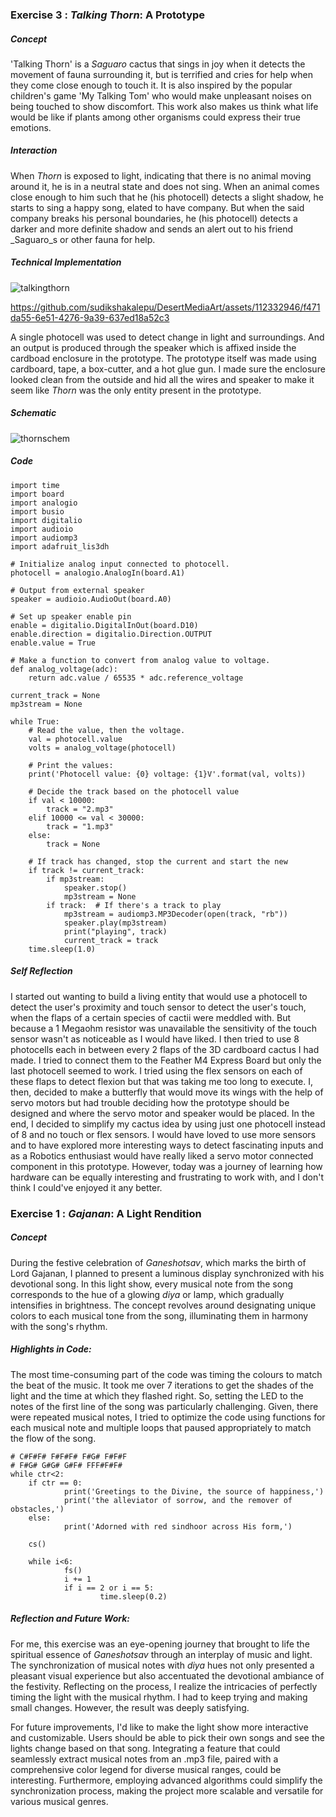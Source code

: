 
### Exercise 3 : _Talking Thorn_: A Prototype
##### Concept
'Talking Thorn' is a _Saguaro_ cactus that sings in joy when it detects the movement of fauna surrounding it, but is terrified and cries for help when they come close enough to touch it. It is also inspired by the popular children's game 'My Talking Tom' who would make unpleasant noises on being touched to show discomfort. This work also makes us think what life would be like if plants among other organisms could express their true emotions.

##### Interaction
When _Thorn_ is exposed to light, indicating that there is no animal moving around it, he is in a neutral state and does not sing. When an animal comes close enough to him such that he (his photocell) detects a slight shadow, he starts to sing a happy song, elated to have company. But when the said company breaks his personal boundaries, he (his photocell) detects a darker and more definite shadow and sends an alert out to his friend _Saguaro_s or other fauna for help.

##### Technical Implementation
![talkingthorn](https://github.com/sudikshakalepu/DesertMediaArt/assets/112332946/ab52f639-274f-4b67-8475-902fb1e4c023)

https://github.com/sudikshakalepu/DesertMediaArt/assets/112332946/f471da55-6e51-4276-9a39-637ed18a52c3

A single photocell was used to detect change in light and surroundings. And an output is produced through the speaker which is affixed inside the cardboad enclosure in the prototype. The prototype itself was made using cardboard, tape, a box-cutter, and a hot glue gun. I made sure the enclosure looked clean from the outside and hid all the wires and speaker to make it seem like _Thorn_ was the only entity present in the prototype.

##### Schematic
![thornschem](https://github.com/sudikshakalepu/DesertMediaArt/assets/112332946/5fdec249-2b35-4524-9651-834b938b5a03)

##### Code
   	import time
	import board
	import analogio
	import busio
	import digitalio
	import audioio
	import audiomp3
	import adafruit_lis3dh
	
	# Initialize analog input connected to photocell.
	photocell = analogio.AnalogIn(board.A1)
	
	# Output from external speaker
	speaker = audioio.AudioOut(board.A0)
	
	# Set up speaker enable pin
	enable = digitalio.DigitalInOut(board.D10)
	enable.direction = digitalio.Direction.OUTPUT
	enable.value = True
	
	# Make a function to convert from analog value to voltage.
	def analog_voltage(adc):
	    return adc.value / 65535 * adc.reference_voltage
	
	current_track = None
	mp3stream = None
	
	while True:
	    # Read the value, then the voltage.
	    val = photocell.value
	    volts = analog_voltage(photocell)
    
	    # Print the values:
	    print('Photocell value: {0} voltage: {1}V'.format(val, volts))
	    
	    # Decide the track based on the photocell value
	    if val < 10000:
	        track = "2.mp3"
	    elif 10000 <= val < 30000:
	        track = "1.mp3"
	    else:
	        track = None
	
	    # If track has changed, stop the current and start the new
	    if track != current_track:
	        if mp3stream:
	            speaker.stop()
	            mp3stream = None
	        if track:  # If there's a track to play
	            mp3stream = audiomp3.MP3Decoder(open(track, "rb"))
	            speaker.play(mp3stream)
	            print("playing", track)
	            current_track = track
	    time.sleep(1.0)
     
##### Self Reflection
I started out wanting to build a living entity that would use a photocell to detect the user's proximity and touch sensor to detect the user's touch, when the flaps of a certain species of cactii were meddled with. But because a 1 Megaohm resistor was unavailable the sensitivity of the touch sensor wasn't as noticeable as I would have liked. I then tried to use 8 photocells each in between every 2 flaps of the 3D cardboard cactus I had made. I tried to connect them to the Feather M4 Express Board but only the last photocell seemed to work. I tried using the flex sensors on each of these flaps to detect flexion but that was taking me too long to execute. 
I, then, decided to make a butterfly that would move its wings with the help of servo motors but had trouble deciding how the prototype should be designed and where the servo motor and speaker would be placed.
In the end, I decided to simplify my cactus idea by using just one photocell instead of 8 and no touch or flex sensors. I would have loved to use more sensors and to have explored more interesting ways to detect fascinating inputs and as a Robotics enthusiast would have really liked a servo motor connected component in this prototype. However, today was a journey of learning how hardware can be equally interesting and frustrating to work with, and I don't think I could've enjoyed it any better. 

### Exercise 1 : _Gajanan_: A Light Rendition

##### Concept
During the festive celebration of _Ganeshotsav_, which marks the birth of Lord Gajanan, I planned to present a luminous display synchronized with his devotional song. In this light show, every musical note from the song corresponds to the hue of a glowing _diya_ or lamp, which gradually intensifies in brightness. The concept revolves around designating unique colors to each musical tone from the song, illuminating them in harmony with the song's rhythm. 
##### Highlights in Code:
The most time-consuming part of the code was timing the colours to match the beat of the music. It took me over 7 iterations to get the shades of the light and the time at which they flashed right. So, setting the LED to the notes of the first line of the song was particularly challenging. Given, there were repeated musical notes, I tried to optimize the code using functions for each musical note and multiple loops that paused appropriately to match the flow of the song. 
```
# C#F#F# F#F#F# F#G# F#F#F
# F#G# G#G# G#F# FFF#F#F#
while ctr<2:
	if ctr == 0:
			print('Greetings to the Divine, the source of happiness,')
			print('the alleviator of sorrow, and the remover of obstacles,')
	else:
			print('Adorned with red sindhoor across His form,')
			
	cs()
	
	while i<6:
			fs()
			i += 1
			if i == 2 or i == 5:
					time.sleep(0.2)
```
##### Reflection and Future Work:
For me, this exercise was an eye-opening journey that brought to life the spiritual essence of _Ganeshotsav_ through an interplay of music and light. The synchronization of musical notes with _diya_ hues not only presented a pleasant visual experience but also accentuated the devotional ambiance of the festivity. Reflecting on the process, I realize the intricacies of perfectly timing the light with the musical rhythm. I had to keep trying and making small changes. However, the result was deeply satisfying.

For future improvements, I'd like to make the light show more interactive and customizable. Users should be able to pick their own songs and see the lights change based on that song. Integrating a feature that could seamlessly extract musical notes from an .mp3 file, paired with a comprehensive color legend for diverse musical ranges, could be interesting. Furthermore, employing advanced algorithms could simplify the synchronization process, making the project more scalable and versatile for various musical genres.

